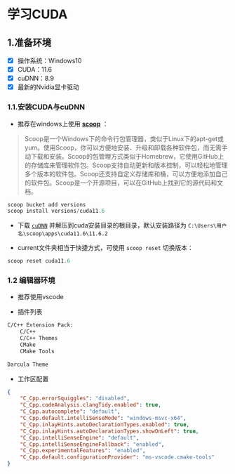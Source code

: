 # 学习CUDA

## 1.准备环境
- [x] 操作系统：Windows10
- [x] CUDA：11.6
- [x] cuDNN：8.9
- [x] 最新的Nvidia显卡驱动

### 1.1.安装CUDA与cuDNN

- 推荐在windows上使用 [**scoop**](https://scoop.sh) ：

> Scoop是一个Windows下的命令行包管理器，类似于Linux下的apt-get或yum。使用Scoop，你可以方便地安装、升级和卸载各种软件包，而无需手动下载和安装。Scoop的包管理方式类似于Homebrew，它使用GitHub上的存储库来管理软件包。Scoop支持自动更新和版本控制，可以轻松地管理多个版本的软件包。Scoop还支持自定义存储库和桶，可以方便地添加自己的软件包。Scoop是一个开源项目，可以在GitHub上找到它的源代码和文档。

```powershell
scoop bucket add versions
scoop install versions/cuda11.6
```

- 下载 [`cuDNN`](链接：https://pan.baidu.com/s/1ZeVygsBDv3qrlr_mXLQ38Q?pwd=kgaa) 并解压到cuda安装目录的根目录，默认安装路径为 `C:\Users\用户名\scoop\apps\cuda11.6\11.6.2` 

- current文件夹相当于快捷方式，可使用 `scoop reset` 切换版本：

```powershell
scoop reset cuda11.6
```

### 1.2 编辑器环境

- 推荐使用vscode

- 插件列表

```txt
C/C++ Extension Pack:
	C/C++
	C/C++ Themes
	CMake
	CMake Tools
	
Darcula Theme
```

- 工作区配置

```json
{    
	"C_Cpp.errorSquiggles": "disabled",
    "C_Cpp.codeAnalysis.clangTidy.enabled": true,
    "C_Cpp.autocomplete": "default",
    "C_Cpp.default.intelliSenseMode": "windows-msvc-x64",
    "C_Cpp.inlayHints.autoDeclarationTypes.enabled": true,
    "C_Cpp.inlayHints.autoDeclarationTypes.showOnLeft": true,
    "C_Cpp.intelliSenseEngine": "default",
    "C_Cpp.intelliSenseEngineFallback": "enabled",
    "C_Cpp.experimentalFeatures": "enabled",
    "C_Cpp.default.configurationProvider": "ms-vscode.cmake-tools"
}
```

